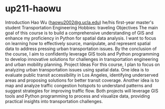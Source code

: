 # up211-haowu
Introduction
Hao Wu (haowu2002@g.ucla.edu)
he/his
first-year master's student 
Transportation Engineering
Hobbies: traveling
Objectives
The main goal of this course is to build a comprehensive understanding of GIS and enhance my proficiency in Python for spatial data analysis. I want to focus on learning how to effectively source, manipulate, and represent spatial data to address pressing urban transportation issues. By the conclusion of the course, I aim to confidently leverage GIS tools and Python programming to develop innovative solutions for challenges in transportation engineering and urban mobility planning.
Project Ideas
For this course, I plan to focus on analyzing urban transportation issues using spatial data. One idea is to evaluate public transit accessibility in Los Angeles, identifying underserved areas and proposing solutions for better transit coverage. Another idea is to map and analyze traffic congestion hotspots to understand patterns and suggest strategies for improving traffic flow. Both projects will leverage GIS tools and Python programming to process and visualize data, providing practical insights into transportation challenges.
